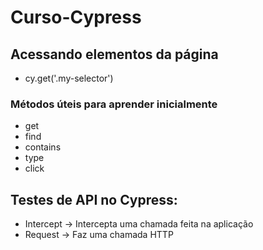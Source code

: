# Curso-Cypress

## Acessando elementos da página 
- cy.get('.my-selector')

### Métodos úteis para aprender inicialmente
- get
- find
- contains
- type
- click

## Testes de API no Cypress:
- Intercept -> Intercepta uma chamada feita na aplicação
- Request -> Faz uma chamada HTTP